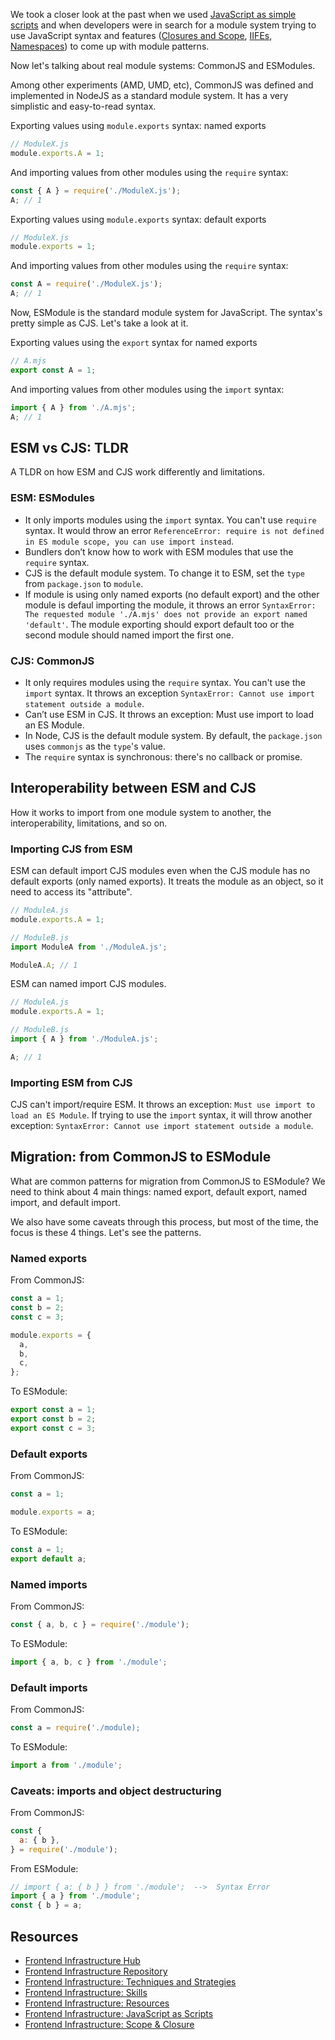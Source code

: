 We took a closer look at the past when we used [JavaScript as simple scripts](/series/frontend-infrastructure/javascript-as-scripts) and when developers were in search for a module system trying to use JavaScript syntax and features ([Closures and Scope](/series/frontend-infrastructure/scope-and-closure), [IIFEs](/series/frontend-infrastructure/iife-immediately-invoked-function-expression), [Namespaces](/series/frontend-infrastructure/namespaces)) to come up with module patterns.

Now let's talking about real module systems: CommonJS and ESModules.

Among other experiments (AMD, UMD, etc), CommonJS was defined and implemented in NodeJS as a standard module system. It has a very simplistic and easy-to-read syntax.

Exporting values using `module.exports` syntax: named exports

```javascript
// ModuleX.js
module.exports.A = 1;
```

And importing values from other modules using the `require` syntax:

```javascript
const { A } = require('./ModuleX.js');
A; // 1
```

Exporting values using `module.exports` syntax: default exports

```javascript
// ModuleX.js
module.exports = 1;
```

And importing values from other modules using the `require` syntax:

```javascript
const A = require('./ModuleX.js');
A; // 1
```

Now, ESModule is the standard module system for JavaScript. The syntax's pretty simple as CJS. Let's take a look at it.

Exporting values using the `export` syntax for named exports

```javascript
// A.mjs
export const A = 1;
```

And importing values from other modules using the `import` syntax:

```javascript
import { A } from './A.mjs';
A; // 1
```

## ESM vs CJS: TLDR

A TLDR on how ESM and CJS work differently and limitations.

### ESM: ESModules

- It only imports modules using the `import` syntax. You can't use `require` syntax. It would throw an error `ReferenceError: require is not defined in ES module scope, you can use import instead`.
- Bundlers don’t know how to work with ESM modules that use the `require` syntax.
- CJS is the default module system. To change it to ESM, set the `type` from `package.json` to `module`.
- If module is using only named exports (no default export) and the other module is defaul importing the module, it throws an error `SyntaxError: The requested module './A.mjs' does not provide an export named 'default'`. The module exporting should export default too or the second module should named import the first one.

### CJS: CommonJS

- It only requires modules using the `require` syntax. You can't use the `import` syntax. It throws an exception `SyntaxError: Cannot use import statement outside a module`.
- Can’t use ESM in CJS. It throws an exception: Must use import to load an ES Module.
- In Node, CJS is the default module system. By default, the `package.json` uses `commonjs` as the `type`'s value.
- The `require` syntax is synchronous: there's no callback or promise.

## Interoperability between ESM and CJS

How it works to import from one module system to another, the interoperability, limitations, and so on.

### Importing CJS from ESM

ESM can default import CJS modules even when the CJS module has no default exports (only named exports). It treats the module as an object, so it need to access its "attribute".

```javascript
// ModuleA.js
module.exports.A = 1;

// ModuleB.js
import ModuleA from './ModuleA.js';

ModuleA.A; // 1
```

ESM can named import CJS modules.

```javascript
// ModuleA.js
module.exports.A = 1;

// ModuleB.js
import { A } from './ModuleA.js';

A; // 1
```

### Importing ESM from CJS

CJS can't import/require ESM. It throws an exception: `Must use import to load an ES Module`. If trying to use the `import` syntax, it will throw another exception: `SyntaxError: Cannot use import statement outside a module`.

## Migration: from CommonJS to ESModule

What are common patterns for migration from CommonJS to ESModule? We need to think about 4 main things: named export, default export, named import, and default import.

We also have some caveats through this process, but most of the time, the focus is these 4 things. Let's see the patterns.

### Named exports

From CommonJS:

```javascript
const a = 1;
const b = 2;
const c = 3;

module.exports = {
  a,
  b,
  c,
};
```

To ESModule:

```javascript
export const a = 1;
export const b = 2;
export const c = 3;
```

### Default exports

From CommonJS:

```javascript
const a = 1;

module.exports = a;
```

To ESModule:

```javascript
const a = 1;
export default a;
```

### Named imports

From CommonJS:

```javascript
const { a, b, c } = require('./module');
```

To ESModule:

```javascript
import { a, b, c } from './module';
```

### Default imports

From CommonJS:

```javascript
const a = require('./module);
```

To ESModule:

```javascript
import a from './module';
```

### Caveats: imports and object destructuring

From CommonJS:

```javascript
const {
  a: { b },
} = require('./module');
```

From ESModule:

```javascript
// import { a: { b } } from './module';  -->  Syntax Error
import { a } from './module';
const { b } = a;
```

## Resources

- [Frontend Infrastructure Hub](/frontend-infrastructure)
- [Frontend Infrastructure Repository](https://github.com/imteekay/frontend-infrastructure)
- [Frontend Infrastructure: Techniques and Strategies](/series/frontend-infrastructure/techniques-and-strategies)
- [Frontend Infrastructure: Skills](/series/frontend-infrastructure/skills)
- [Frontend Infrastructure: Resources](/series/frontend-infrastructure/resources)
- [Frontend Infrastructure: JavaScript as Scripts](/series/frontend-infrastructure/javascript-as-scripts)
- [Frontend Infrastructure: Scope & Closure](/series/frontend-infrastructure/scope-and-closure)
